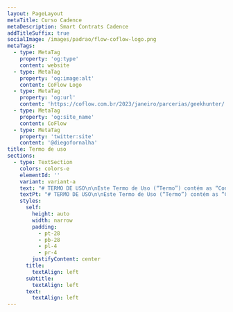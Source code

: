 ```yaml
---
layout: PageLayout
metaTitle: Curso Cadence
metaDescription: Smart Contrats Cadence
addTitleSuffix: true
socialImage: /images/padrao/flow-coflow-logo.png
metaTags:
  - type: MetaTag
    property: 'og:type'
    content: website
  - type: MetaTag
    property: 'og:image:alt'
    content: CoFlow Logo
  - type: MetaTag
    property: 'og:url'
    content: 'https://coflow.com.br/2023/janeiro/parcerias/geekhunter/'
  - type: MetaTag
    property: 'og:site_name'
    content: CoFlow
  - type: MetaTag
    property: 'twitter:site'
    content: '@diegofornalha'
title: Termo de uso
sections:
  - type: TextSection
    colors: colors-e
    elementId: ''
    variant: variant-a
    text: "# TERMO DE USO\n\nEste Termo de Uso (“Termo”) contém as “Condições Gerais de Uso”, dos serviços oferecidos pela Coflow, sociedade empresária limitada, constituída e existente de acordo com as leis da República Federativa do Brasil, doravante denominada simplesmente “Coflow”, por meio do site www.coflow.com.br\n\nEste Termo foi elaborado em conformidade com a Lei nº 8.078/90 (Código de Defesa do Consumidor), a Lei nº 12.965/14 (Marco Civil da Internet), a Lei Geral de Proteção de Dados (Lei º 13.709/18) e o Decreto 7.962/2013.\n\nATENÇÃO: LEIA ESTE “TERMO” CUIDADOSAMENTE ANTES DE EFETUAR O CADASTRO NA “Coflow”. QUALQUER PESSOA, LEGALMENTE CAPAZ QUE UTILIZE OS SERVIÇOS DA “Coflow” DECLARA ACEITAR ESTE “TERMO” E TODAS AS POLÍTICAS E PRINCÍPIOS QUE O REGEM.\n\nA UTILIZAÇÃO DOS SERVIÇOS OFERECIDOS PELA “Coflow” IMPLICA NA IMEDIATA DECLARAÇÃO DE ANUÊNCIA DESTE “TERMO” E SEU CONTEÚDO. ESTE “TERMO” CONSTITUI UM DOCUMENTO EXCLUSIVO ENTRE “Coflow” E SEUS “USUÁRIOS”, SUBSTITUINDO, DESTE MODO, TODOS OS ACORDOS, REPRESENTAÇÕES, GARANTIAS E ENTENDIMENTOS ANTERIORES COM RELAÇÃO À “Coflow”, SEUS CONTEÚDOS, PRODUTOS OU SERVIÇOS FORNECIDOS POR OU POR MEIO DA “PLATAFORMA”.\n\nOS “USUÁRIOS” MENORES DE 18 ANOS DE IDADE SOMENTE PODERÃO EFETUAR O REGISTRO OU CADASTRO NA “PLATAFORMA” DESDE QUE DEVIDAMENTE REPRESENTADOS OU ASSISTIDOS, CONFORME PREVISTO NOS ARTS. 1.634 E 1.690 DO CÓDIGO CIVIL, POR SEUS REPRESENTANTES OU ASSISTENTES LEGAIS, DEVENDO ESSES SEREM RESPONSÁVEIS NA ESFERA CÍVEL POR TODO E QUALQUER ATO PRATICADO PELOS MENORES QUANDO DA UTILIZAÇÃO DESTA “PLATAFORMA”.\n\nOS REPRESENTANTES LEGAIS SERÃO RESPONSÁVEIS, POR TODO E QUALQUER ATO ILÍCITO OU CRIMINOSO PRATICADO PELOS MENORES QUANDO DA UTILIZAÇÃO DA “PLATAFORMA”.\n\nEste Termo está disponível ao final da página principal do Site e no link Termo de Uso, para verificação de qualquer consumidor, independentemente de cadastro prévio na PLATAFORMA.\n\nCaso deseje se cadastrar, acessar e utilizar as demais páginas ou recursos da PLATAFORMA, leia atentamente as condições abaixo e confirme sua anuência ao se registrar na PLATAFORMA:\n\n# 1.DOS TERMOS DEFINIDOS\n\nAs palavras em letra maiúscula utilizadas no texto deste TERMO terão o significado abaixo, quando um significado não lhe for atribuído no próprio texto. Os termos utilizados no singular ou no plural terão o mesmo significado.\n\n# 2.COMO FUNCIONA A PLATAFORMA?\n\nA PLATAFORMA consiste em um serviço especializado com objetivo de distribuição de conteúdos relacionados a educação, onde temos uma serie de videos gravados e conteudos ao vivo para o usuário.\n\n# 3.DO CADASTRO E DA UTILIZAÇÃO DA PLATAFORMA\n\n3.1.Somente as pessoas físicas que tenham plena capacidade legal estão autorizadas a participar da PLATAFORMA. Pessoas que não gozem dessa capacidade, dentre estas os menores de idade, deverão estar assistidos por seu representante legal.\_\_\n\n3.2.Somente terão acesso à PLATAFORMA os USUÁRIOS que aceitarem o presente TERMO e efetuarem seu cadastro na PLATAFORMA. Ao cadastrar-se, o USUÁRIO concorda que forneceu informações verídicas, completas e atualizadas, conforme solicitado no formulário inicialmente preenchido, não estando a Coflow obrigada a fiscalizar ou controlar a veracidade das informações fornecidas. O USUÁRIO responsabiliza-se, civil e criminalmente, pela veracidade das informações prestadas à Coflow.\_\n\n3.2.1.Ao cadastrar-se o USUÁRIO concorda em receber mensagens, e-mails, SMS ou qualquer outra forma de comunicação sobre os SERVIÇOS prestados pela Coflow. O USUÁRIO poderá descadastrar-se ou desabilitar os serviços de mensagem a qualquer momento por meio de solicitação escrita ao seguinte endereço de e-mail: suporte@coflow.com.br\n\n3.2.2.A Coflow se reserva ainda o direito de utilizar todos os meios legais e possíveis para identificar seus USUÁRIOS, bem como de solicitar, a qualquer momento, dados adicionais e documentos que considere necessários, a seu exclusivo critério, com a finalidade de verificar os dados cadastrais informados.\n\n3.3.A Coflow não se responsabiliza por qualquer dano que resulte da divulgação da senha do USUÁRIO a terceiros. O USUÁRIO será o único responsável pela guarda da senha de acesso à PLATAFORMA.\n\n3.3.1.É vedada a transferência, cessão, comodato ou qualquer tipo de empréstimo, por qualquer forma, do cadastro do USUÁRIO a terceiros. O cadastro do USUÁRIO é pessoal e intransferível.\n\n# 4.DA LICENÇA\n\n4.1.A Coflow concede ao USUÁRIO uma licença limitada, pessoal, não exclusiva, não transferível, não comercial e plenamente revogável, para usar a PLATAFORMA em seu celular ou computador em conformidade com as condições previstas neste TERMO. A Coflow reserva a si todos os direitos à PLATAFORMA não expressamente concedidos aqui.\n\n4.2.A Coflow não se responsabiliza por danos sofridos pelo USUÁRIO em razão de cópia, transferência, distribuição ou qualquer outra forma de utilização de conteúdo protegido disponibilizado na PLATAFORMA.\n\n4.3.O USUÁRIO cede à Coflow, por definitiva transferência, em caráter não exclusivo, todos os direitos e faculdades que no seu conjunto constituem o direito de imagem do USUÁRIO bem como de qualquer conteúdo criado no âmbito da PLATAFORMA, em todos os seus aspectos, manifestações e aplicações diretas ou indiretas, processos de reprodução e divulgação ou extensões e ampliações, com todas as faculdades de exploração comercial e industrial que forem necessárias para o exercício dos direitos cedidos, tanto no Brasil quanto no exterior.\n\n4.4.Ao utilizar a PLATAFORMA ora licenciada de acordo com os termos e condições deste TERMO, o USUÁRIO concorda com as regras de seu funcionamento e todas as suas funcionalidades.\n\n# 5.DA LIMITAÇÃO DE RESPONSABILIDADE\n\n5.1.A Coflow não garante ou atesta a veracidade das informações fornecidas por seus USUÁRIOS.\n\n5.2.O USUÁRIO é o único responsável pelas informações e opiniões divulgadas na PLATAFORMA.\n\n5.3.A Coflow não garante que a PLATAFORMA estará disponível ininterruptamente, que estará sempre livre de erros, não podendo, por conseguinte, ser responsabilizada por danos causados aos USUÁRIOS em virtude de qualquer interrupção no funcionamento da PLATAFORMA.\n\n5.4.O USUÁRIO concorda também que a Coflow não responderá por quaisquer danos ou prejuízos causados a seu aparelho celular ou qualquer outro equipamento eletrônico, como resultado do uso da PLATAFORMA.\n\n5.5.A Coflow não será responsável por erros ou inconsistências no fornecimento de informações por outros sistemas independentes.\n\n5.6.O USUÁRIO concorda em indenizar e/ou isentar a Coflow e seus representantes em caso de quaisquer reclamações, processos, perdas, responsabilidades, danos e despesas, incluindo honorários advocatícios razoáveis e custas judiciais resultantes dos danos que causar à Coflow.\n\n5.7.A Coflow não se responsabiliza pelo conteúdo da Coflow, pelas comunicações estabelecidas entre os USUÁRIOS, nem garante ou faz qualquer representação relativa à precisão, aos resultados prováveis ou à confiabilidade do uso dos materiais em seu site ou de outra forma relacionado a esses materiais ou em sites vinculados a este site.\n\n5.8.Os materiais exibidos no site da Coflow podem incluir erros técnicos, tipográficos ou fotográficos. Coflow não garante que qualquer material em seu site seja preciso, completo ou atual. Coflow pode fazer alterações nos materiais contidos em seu site a qualquer momento, sem aviso prévio.\n\n# 6.OBRIGAÇÕES, RESPONSABILIDADES E RISCOS DO USUÁRIO\n\n6.1.O USUÁRIO atesta que utiliza os serviços da PLATAFORMA por sua livre e desimpedida escolha e reconhece e aceita como de sua inteira responsabilidade e risco a utilização da PLATAFORMA.\_\n\n6.2.O USUÁRIO deverá utilizar os cuidados necessários quanto à divulgação de quaisquer informações pessoais que sejam públicas ou visíveis a outros USUÁRIOS para resguardar-se de roubos, furtos, dentre outros crimes.\n\n6.3.O USUÁRIO reconhece e declara que compreende e tem consciência de todos os riscos envolvidos na utilização da PLATAFORMA e na contratação dos serviços, se comprometendo a tomar os cuidados razoavelmente esperados de alguém que utiliza um serviço dessa natureza.\n\n6.3.1.O USUÁRIO reconhece que o cadastro de Coflow, implica na revelação de todas as informações apostas no Coflow pelo próprio USUÁRIO para Coflow.\n\n6.3.2.O USUÁRIO tem ciência de que as informações disponibilizadas no site poderão ser compartilhadas com as EMPRESAS, sem necessidade de concordância ou manifestação expressa.\n\n6.4.Coflow não analisou todos os sites vinculados ao seu site e não é responsável pelo conteúdo de nenhum site vinculado. A inclusão de qualquer link não implica endosso por Coflow do site. O uso de qualquer site vinculado é por conta e risco do usuário.\n\n# 7.DAS VIOLAÇÕES E EXCLUSÃO DOS SERVIÇOS\n\n7.1.A Coflow poderá remover, bloquear, excluir do seu sistema qualquer conteúdo considerado, a seu exclusivo critério, como ilegal, ofensivo, calunioso, difamatório, pornográfico, obsceno ou ainda que viole qualquer conteúdo de propriedade autoral ou intelectual, ressaltando que condutas consideradas reprováveis, a exclusivo critério do Coflow, poderão resultar no cancelamento e bloqueio da conta do USUÁRIO, sem prejuízo da tomada de quaisquer medidas legais cabíveis para reparação de eventuais danos, apuração de responsabilidade e/ou qualquer outra hipótese que demande atuação judicial, administrativa ou policial.\n\n7.2.Qualquer ação descrita na cláusula anterior, quando efetuada pela Coflow, será precedida por uma notificação por e-mail para que o USUÁRIO esteja devidamente informado sobre as ações tomadas pela Coflow.\n\n7.3.Em caso de qualquer ato ilícito ou criminoso, assédio, ou qualquer outro ato ou omissão que possa causar dano ao USUÁRIO, a Coflow deverá ser comunicada imediatamente sobre o ocorrido para que possa tomar as medidas que considerar necessárias. Em hipótese alguma a Coflow poderá divulgar informações pessoais de seus USUÁRIOS em virtude de solicitação do USUÁRIO que alegar ter sido lesado por outro USUÁRIO, exceto mediante apresentação da correspondente solicitação pela autoridade legal competente no uso de suas atribuições. Orientamos, portanto, que o USUÁRIO lesado informe o ocorrido para as autoridades competentes para que estas tomem as medidas necessárias para resolução do problema.\n\n7.4.A Coflow poderá notificar, suspender ou cancelar, temporária ou definitivamente, a conta de um USUÁRIO, a qualquer tempo, e tomar as medidas legais cabíveis, inclusive encaminhar os dados pertinentes à autoridade competente para que esta tome as medidas legais cabíveis, caso: (i) constate a violação de quaisquer das declarações, garantias e obrigações que constam deste TERMO ou de quaisquer políticas e regras adjacentes a ele; (ii) suspeite que estejam sendo praticados atos fraudulentos ou dolosos; ou (iii) suspeite que as atividades e atitudes tenham causado ou possam vir a causar algum dano a terceiros ou à própria Coflow, a seu exclusivo critério. O USUÁRIO não fará jus a qualquer indenização ou compensação pelo cancelamento ou suspensão de sua conta na PLATAFORMA.\n\n# 8.DA COBRANÇA DO SERVIÇO\n\n8.1.Os SERVIÇOS serão oferecidos aos USUÁRIOS da seguinte maneira:\n\nVia plataforma digital (Aplicativo e Site), e-mails e outros canais de comunicação.\n\n# 9.CONDIÇÕES GERAIS\n\n9.1.A Coflow concede ao USUÁRIO uma licença limitada, pessoal, não exclusiva, não transferível, não comercial e plenamente revogável, para usar o SITE em seu celular ou computador em conformidade com as condições previstas neste TERMO. A Coflow reserva-se todos os direitos ao SITE não expressamente concedidos aqui.\n\n9.2.A disponibilização do site tem prazo indeterminado, podendo ser suspensa ou interrompida a qualquer tempo, independente de notificação prévia.\n\n9.3.Este TERMO não gera nenhum contrato de sociedade, de mandato, franquia ou relação de trabalho entre a Coflow e os USUÁRIOS.\n\n9.4.Este TERMO pode ser modificado pela Coflow a qualquer momento, de forma unilateral. As modificações entrarão em vigor automaticamente na data da publicação da nova versão do TERMO no SITE, devendo ficar disponível a todos os USUÁRIOS.\n\n9.5.Este TERMO será regido e interpretado de acordo com as leis da República Federativa do Brasil e quaisquer disputas oriundas do presente Termo que não puderem ser amigavelmente solucionadas pelas Partes, deverão ser submetidas ao foro da Comarca do Rio de Janeiro, Estado do Rio de Janeiro.\n\n9.6.Ao cadastrar-se como USUÁRIO no SITE e aceitar eletronicamente o presente TERMO, por meio do clique no botão “Aceito os termos de uso”, o USUÁRIO declara automaticamente e incondicionalmente estar de acordo com este TERMO e todas as demais políticas e regras disponibilizadas no SITE.\n\n9.7.Caso qualquer cláusula, termo ou disposição deste TERMO seja declarada nula, tal nulidade não afetará quaisquer outras cláusulas, termos ou disposições aqui contidas, as quais permanecerão em pleno vigor e efeito.\n\n9.8.A tolerância por qualquer uma das Partes com relação a qualquer violação do presente TERMO ou sua omissão no exercício de qualquer direito outorgado pelo mesmo, não será considerado como novação ou renúncia em relação a qualquer violação futura, seja semelhante ou não, ou ao exercício por qualquer uma das partes de qualquer direito futuro conferido por este TERMO.\n\n9.9.O USUÁRIO concorda que os logotipos, marcas, insígnias, fotos, imagens, descrições, textos, layout, símbolos, sinais distintivos, manual(ais) e quaisquer outros materiais correlatos ao SITE e/ou do APLICATIVO da Coflow, constituem, conforme o caso, direitos autorais, segredos de negócio, e/ou direitos de propriedade da Coflow, sendo tais direitos protegidos pela legislação nacional e internacional aplicável à propriedade intelectual e autoral, especialmente no tocante às Leis nºs 9.279/96, 9.609/98 e 9.610/98.\n\n9.10.Este TERMO supera quaisquer acordos, verbais ou escritos, anteriormente mantidos entre as Partes.\n\nCaso reste qualquer dúvida a respeito do conteúdo do presente instrumento, por favor, contate:\n\n\_\n\nCOFLOW\n\nTel.: +55 (21) 997806363\n\nEmail: suporte@coflow.com.br\n"
    textPt: "# TERMO DE USO\n\nEste Termo de Uso (“Termo”) contém as “Condições Gerais de Uso”, dos serviços oferecidos pela Coflow, sociedade empresária limitada, constituída e existente de acordo com as leis da República Federativa do Brasil, doravante denominada simplesmente “Coflow”, por meio do site www.coflow.com.br\n\nEste Termo foi elaborado em conformidade com a Lei nº 8.078/90 (Código de Defesa do Consumidor), a Lei nº 12.965/14 (Marco Civil da Internet), a Lei Geral de Proteção de Dados (Lei º 13.709/18) e o Decreto 7.962/2013.\n\nATENÇÃO: LEIA ESTE “TERMO” CUIDADOSAMENTE ANTES DE EFETUAR O CADASTRO NA “Coflow”. QUALQUER PESSOA, LEGALMENTE CAPAZ QUE UTILIZE OS SERVIÇOS DA “Coflow” DECLARA ACEITAR ESTE “TERMO” E TODAS AS POLÍTICAS E PRINCÍPIOS QUE O REGEM.\n\nA UTILIZAÇÃO DOS SERVIÇOS OFERECIDOS PELA “Coflow” IMPLICA NA IMEDIATA DECLARAÇÃO DE ANUÊNCIA DESTE “TERMO” E SEU CONTEÚDO. ESTE “TERMO” CONSTITUI UM DOCUMENTO EXCLUSIVO ENTRE “Coflow” E SEUS “USUÁRIOS”, SUBSTITUINDO, DESTE MODO, TODOS OS ACORDOS, REPRESENTAÇÕES, GARANTIAS E ENTENDIMENTOS ANTERIORES COM RELAÇÃO À “Coflow”, SEUS CONTEÚDOS, PRODUTOS OU SERVIÇOS FORNECIDOS POR OU POR MEIO DA “PLATAFORMA”.\n\nOS “USUÁRIOS” MENORES DE 18 ANOS DE IDADE SOMENTE PODERÃO EFETUAR O REGISTRO OU CADASTRO NA “PLATAFORMA” DESDE QUE DEVIDAMENTE REPRESENTADOS OU ASSISTIDOS, CONFORME PREVISTO NOS ARTS. 1.634 E 1.690 DO CÓDIGO CIVIL, POR SEUS REPRESENTANTES OU ASSISTENTES LEGAIS, DEVENDO ESSES SEREM RESPONSÁVEIS NA ESFERA CÍVEL POR TODO E QUALQUER ATO PRATICADO PELOS MENORES QUANDO DA UTILIZAÇÃO DESTA “PLATAFORMA”.\n\nOS REPRESENTANTES LEGAIS SERÃO RESPONSÁVEIS, POR TODO E QUALQUER ATO ILÍCITO OU CRIMINOSO PRATICADO PELOS MENORES QUANDO DA UTILIZAÇÃO DA “PLATAFORMA”.\n\nEste Termo está disponível ao final da página principal do Site e no link Termo de Uso, para verificação de qualquer consumidor, independentemente de cadastro prévio na PLATAFORMA.\n\nCaso deseje se cadastrar, acessar e utilizar as demais páginas ou recursos da PLATAFORMA, leia atentamente as condições abaixo e confirme sua anuência ao se registrar na PLATAFORMA:\n\n# 1.DOS TERMOS DEFINIDOS\n\nAs palavras em letra maiúscula utilizadas no texto deste TERMO terão o significado abaixo, quando um significado não lhe for atribuído no próprio texto. Os termos utilizados no singular ou no plural terão o mesmo significado.\n\n# 2.COMO FUNCIONA A PLATAFORMA?\n\nA PLATAFORMA consiste em um serviço especializado com objetivo de distribuição de conteúdos relacionados a educação, onde temos uma serie de videos gravados e conteudos ao vivo para o usuário.\n\n# 3.DO CADASTRO E DA UTILIZAÇÃO DA PLATAFORMA\n\n3.1.Somente as pessoas físicas que tenham plena capacidade legal estão autorizadas a participar da PLATAFORMA. Pessoas que não gozem dessa capacidade, dentre estas os menores de idade, deverão estar assistidos por seu representante legal.\_\_\n\n3.2.Somente terão acesso à PLATAFORMA os USUÁRIOS que aceitarem o presente TERMO e efetuarem seu cadastro na PLATAFORMA. Ao cadastrar-se, o USUÁRIO concorda que forneceu informações verídicas, completas e atualizadas, conforme solicitado no formulário inicialmente preenchido, não estando a Coflow obrigada a fiscalizar ou controlar a veracidade das informações fornecidas. O USUÁRIO responsabiliza-se, civil e criminalmente, pela veracidade das informações prestadas à Coflow.\_\n\n3.2.1.Ao cadastrar-se o USUÁRIO concorda em receber mensagens, e-mails, SMS ou qualquer outra forma de comunicação sobre os SERVIÇOS prestados pela Coflow. O USUÁRIO poderá descadastrar-se ou desabilitar os serviços de mensagem a qualquer momento por meio de solicitação escrita ao seguinte endereço de e-mail: suporte@coflow.com.br\n\n3.2.2.A Coflow se reserva ainda o direito de utilizar todos os meios legais e possíveis para identificar seus USUÁRIOS, bem como de solicitar, a qualquer momento, dados adicionais e documentos que considere necessários, a seu exclusivo critério, com a finalidade de verificar os dados cadastrais informados.\n\n3.3.A Coflow não se responsabiliza por qualquer dano que resulte da divulgação da senha do USUÁRIO a terceiros. O USUÁRIO será o único responsável pela guarda da senha de acesso à PLATAFORMA.\n\n3.3.1.É vedada a transferência, cessão, comodato ou qualquer tipo de empréstimo, por qualquer forma, do cadastro do USUÁRIO a terceiros. O cadastro do USUÁRIO é pessoal e intransferível.\n\n# 4.DA LICENÇA\n\n4.1.A Coflow concede ao USUÁRIO uma licença limitada, pessoal, não exclusiva, não transferível, não comercial e plenamente revogável, para usar a PLATAFORMA em seu celular ou computador em conformidade com as condições previstas neste TERMO. A Coflow reserva a si todos os direitos à PLATAFORMA não expressamente concedidos aqui.\n\n4.2.A Coflow não se responsabiliza por danos sofridos pelo USUÁRIO em razão de cópia, transferência, distribuição ou qualquer outra forma de utilização de conteúdo protegido disponibilizado na PLATAFORMA.\n\n4.3.O USUÁRIO cede à Coflow, por definitiva transferência, em caráter não exclusivo, todos os direitos e faculdades que no seu conjunto constituem o direito de imagem do USUÁRIO bem como de qualquer conteúdo criado no âmbito da PLATAFORMA, em todos os seus aspectos, manifestações e aplicações diretas ou indiretas, processos de reprodução e divulgação ou extensões e ampliações, com todas as faculdades de exploração comercial e industrial que forem necessárias para o exercício dos direitos cedidos, tanto no Brasil quanto no exterior.\n\n4.4.Ao utilizar a PLATAFORMA ora licenciada de acordo com os termos e condições deste TERMO, o USUÁRIO concorda com as regras de seu funcionamento e todas as suas funcionalidades.\n\n# 5.DA LIMITAÇÃO DE RESPONSABILIDADE\n\n5.1.A Coflow não garante ou atesta a veracidade das informações fornecidas por seus USUÁRIOS.\n\n5.2.O USUÁRIO é o único responsável pelas informações e opiniões divulgadas na PLATAFORMA.\n\n5.3.A Coflow não garante que a PLATAFORMA estará disponível ininterruptamente, que estará sempre livre de erros, não podendo, por conseguinte, ser responsabilizada por danos causados aos USUÁRIOS em virtude de qualquer interrupção no funcionamento da PLATAFORMA.\n\n5.4.O USUÁRIO concorda também que a Coflow não responderá por quaisquer danos ou prejuízos causados a seu aparelho celular ou qualquer outro equipamento eletrônico, como resultado do uso da PLATAFORMA.\n\n5.5.A Coflow não será responsável por erros ou inconsistências no fornecimento de informações por outros sistemas independentes.\n\n5.6.O USUÁRIO concorda em indenizar e/ou isentar a Coflow e seus representantes em caso de quaisquer reclamações, processos, perdas, responsabilidades, danos e despesas, incluindo honorários advocatícios razoáveis e custas judiciais resultantes dos danos que causar à Coflow.\n\n5.7.A Coflow não se responsabiliza pelo conteúdo da Coflow, pelas comunicações estabelecidas entre os USUÁRIOS, nem garante ou faz qualquer representação relativa à precisão, aos resultados prováveis ou à confiabilidade do uso dos materiais em seu site ou de outra forma relacionado a esses materiais ou em sites vinculados a este site.\n\n5.8.Os materiais exibidos no site da Coflow podem incluir erros técnicos, tipográficos ou fotográficos. Coflow não garante que qualquer material em seu site seja preciso, completo ou atual. Coflow pode fazer alterações nos materiais contidos em seu site a qualquer momento, sem aviso prévio.\n\n# 6.OBRIGAÇÕES, RESPONSABILIDADES E RISCOS DO USUÁRIO\n\n6.1.O USUÁRIO atesta que utiliza os serviços da PLATAFORMA por sua livre e desimpedida escolha e reconhece e aceita como de sua inteira responsabilidade e risco a utilização da PLATAFORMA.\_\n\n6.2.O USUÁRIO deverá utilizar os cuidados necessários quanto à divulgação de quaisquer informações pessoais que sejam públicas ou visíveis a outros USUÁRIOS para resguardar-se de roubos, furtos, dentre outros crimes.\n\n6.3.O USUÁRIO reconhece e declara que compreende e tem consciência de todos os riscos envolvidos na utilização da PLATAFORMA e na contratação dos serviços, se comprometendo a tomar os cuidados razoavelmente esperados de alguém que utiliza um serviço dessa natureza.\n\n6.3.1.O USUÁRIO reconhece que o cadastro de Coflow, implica na revelação de todas as informações apostas no Coflow pelo próprio USUÁRIO para Coflow.\n\n6.3.2.O USUÁRIO tem ciência de que as informações disponibilizadas no site poderão ser compartilhadas com as EMPRESAS, sem necessidade de concordância ou manifestação expressa.\n\n6.4.Coflow não analisou todos os sites vinculados ao seu site e não é responsável pelo conteúdo de nenhum site vinculado. A inclusão de qualquer link não implica endosso por Coflow do site. O uso de qualquer site vinculado é por conta e risco do usuário.\n\n# 7.DAS VIOLAÇÕES E EXCLUSÃO DOS SERVIÇOS\n\n7.1.A Coflow poderá remover, bloquear, excluir do seu sistema qualquer conteúdo considerado, a seu exclusivo critério, como ilegal, ofensivo, calunioso, difamatório, pornográfico, obsceno ou ainda que viole qualquer conteúdo de propriedade autoral ou intelectual, ressaltando que condutas consideradas reprováveis, a exclusivo critério do Coflow, poderão resultar no cancelamento e bloqueio da conta do USUÁRIO, sem prejuízo da tomada de quaisquer medidas legais cabíveis para reparação de eventuais danos, apuração de responsabilidade e/ou qualquer outra hipótese que demande atuação judicial, administrativa ou policial.\n\n7.2.Qualquer ação descrita na cláusula anterior, quando efetuada pela Coflow, será precedida por uma notificação por e-mail para que o USUÁRIO esteja devidamente informado sobre as ações tomadas pela Coflow.\n\n7.3.Em caso de qualquer ato ilícito ou criminoso, assédio, ou qualquer outro ato ou omissão que possa causar dano ao USUÁRIO, a Coflow deverá ser comunicada imediatamente sobre o ocorrido para que possa tomar as medidas que considerar necessárias. Em hipótese alguma a Coflow poderá divulgar informações pessoais de seus USUÁRIOS em virtude de solicitação do USUÁRIO que alegar ter sido lesado por outro USUÁRIO, exceto mediante apresentação da correspondente solicitação pela autoridade legal competente no uso de suas atribuições. Orientamos, portanto, que o USUÁRIO lesado informe o ocorrido para as autoridades competentes para que estas tomem as medidas necessárias para resolução do problema.\n\n7.4.A Coflow poderá notificar, suspender ou cancelar, temporária ou definitivamente, a conta de um USUÁRIO, a qualquer tempo, e tomar as medidas legais cabíveis, inclusive encaminhar os dados pertinentes à autoridade competente para que esta tome as medidas legais cabíveis, caso: (i) constate a violação de quaisquer das declarações, garantias e obrigações que constam deste TERMO ou de quaisquer políticas e regras adjacentes a ele; (ii) suspeite que estejam sendo praticados atos fraudulentos ou dolosos; ou (iii) suspeite que as atividades e atitudes tenham causado ou possam vir a causar algum dano a terceiros ou à própria Coflow, a seu exclusivo critério. O USUÁRIO não fará jus a qualquer indenização ou compensação pelo cancelamento ou suspensão de sua conta na PLATAFORMA.\n\n# 8.DA COBRANÇA DO SERVIÇO\n\n8.1.Os SERVIÇOS serão oferecidos aos USUÁRIOS da seguinte maneira:\n\nVia plataforma digital (Aplicativo e Site), e-mails e outros canais de comunicação.\n\n# 9.CONDIÇÕES GERAIS\n\n9.1.A Coflow concede ao USUÁRIO uma licença limitada, pessoal, não exclusiva, não transferível, não comercial e plenamente revogável, para usar o SITE em seu celular ou computador em conformidade com as condições previstas neste TERMO. A Coflow reserva-se todos os direitos ao SITE não expressamente concedidos aqui.\n\n9.2.A disponibilização do site tem prazo indeterminado, podendo ser suspensa ou interrompida a qualquer tempo, independente de notificação prévia.\n\n9.3.Este TERMO não gera nenhum contrato de sociedade, de mandato, franquia ou relação de trabalho entre a Coflow e os USUÁRIOS.\n\n9.4.Este TERMO pode ser modificado pela Coflow a qualquer momento, de forma unilateral. As modificações entrarão em vigor automaticamente na data da publicação da nova versão do TERMO no SITE, devendo ficar disponível a todos os USUÁRIOS.\n\n9.5.Este TERMO será regido e interpretado de acordo com as leis da República Federativa do Brasil e quaisquer disputas oriundas do presente Termo que não puderem ser amigavelmente solucionadas pelas Partes, deverão ser submetidas ao foro da Comarca do Rio de Janeiro, Estado do Rio de Janeiro.\n\n9.6.Ao cadastrar-se como USUÁRIO no SITE e aceitar eletronicamente o presente TERMO, por meio do clique no botão “Aceito os termos de uso”, o USUÁRIO declara automaticamente e incondicionalmente estar de acordo com este TERMO e todas as demais políticas e regras disponibilizadas no SITE.\n\n9.7.Caso qualquer cláusula, termo ou disposição deste TERMO seja declarada nula, tal nulidade não afetará quaisquer outras cláusulas, termos ou disposições aqui contidas, as quais permanecerão em pleno vigor e efeito.\n\n9.8.A tolerância por qualquer uma das Partes com relação a qualquer violação do presente TERMO ou sua omissão no exercício de qualquer direito outorgado pelo mesmo, não será considerado como novação ou renúncia em relação a qualquer violação futura, seja semelhante ou não, ou ao exercício por qualquer uma das partes de qualquer direito futuro conferido por este TERMO.\n\n9.9.O USUÁRIO concorda que os logotipos, marcas, insígnias, fotos, imagens, descrições, textos, layout, símbolos, sinais distintivos, manual(ais) e quaisquer outros materiais correlatos ao SITE e/ou do APLICATIVO da Coflow, constituem, conforme o caso, direitos autorais, segredos de negócio, e/ou direitos de propriedade da Coflow, sendo tais direitos protegidos pela legislação nacional e internacional aplicável à propriedade intelectual e autoral, especialmente no tocante às Leis nºs 9.279/96, 9.609/98 e 9.610/98.\n\n9.10.Este TERMO supera quaisquer acordos, verbais ou escritos, anteriormente mantidos entre as Partes.\n\nCaso reste qualquer dúvida a respeito do conteúdo do presente instrumento, por favor, contate:\n\n\_\n\nCOFLOW\n\nTel.: +55 (21) 997806363\n\nEmail: suporte@coflow.com.br\n\n"
    styles:
      self:
        height: auto
        width: narrow
        padding:
          - pt-28
          - pb-28
          - pl-4
          - pr-4
        justifyContent: center
      title:
        textAlign: left
      subtitle:
        textAlign: left
      text:
        textAlign: left
---
```

